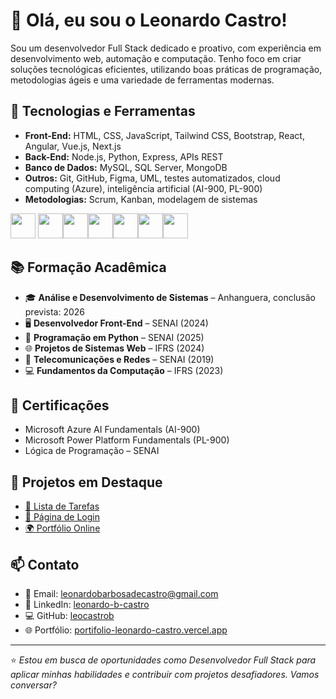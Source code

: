 # 👋 Olá, eu sou o Leonardo Castro!

Sou um desenvolvedor Full Stack dedicado e proativo, com experiência em desenvolvimento web, automação e computação. Tenho foco em criar soluções tecnológicas eficientes, utilizando boas práticas de programação, metodologias ágeis e uma variedade de ferramentas modernas.

## 🚀 Tecnologias e Ferramentas

- **Front-End:** HTML, CSS, JavaScript, Tailwind CSS, Bootstrap, React, Angular, Vue.js, Next.js
- **Back-End:** Node.js, Python, Express, APIs REST
- **Banco de Dados:** MySQL, SQL Server, MongoDB
- **Outros:** Git, GitHub, Figma, UML, testes automatizados, cloud computing (Azure), inteligência artificial (AI-900, PL-900)
- **Metodologias:** Scrum, Kanban, modelagem de sistemas
<p align="left" display=inline>
<img src="https://cdn.jsdelivr.net/gh/devicons/devicon/icons/html5/html5-original.svg" width="40" /> <img src="https://cdn.jsdelivr.net/gh/devicons/devicon/icons/css3/css3-original.svg" width="40" /><img src="https://cdn.jsdelivr.net/gh/devicons/devicon/icons/javascript/javascript-original.svg" width="40" /><img src="https://cdn.jsdelivr.net/gh/devicons/devicon/icons/react/react-original.svg" width="40"/><img src="https://cdn.jsdelivr.net/gh/devicons/devicon/icons/nodejs/nodejs-original.svg" width="40"/><img src="https://cdn.jsdelivr.net/gh/devicons/devicon/icons/python/python-original.svg" width="40"/><img src="https://cdn.jsdelivr.net/gh/devicons/devicon/icons/mysql/mysql-original.svg" width="40"/>
</p>

## 📚 Formação Acadêmica

- 🎓 **Análise e Desenvolvimento de Sistemas** – Anhanguera, conclusão prevista: 2026
- 🖥️ **Desenvolvedor Front-End** – SENAI (2024)
- 🐍 **Programação em Python** – SENAI (2025)
- 🌐 **Projetos de Sistemas Web** – IFRS (2024)
- 📡 **Telecomunicações e Redes** – SENAI (2019)
- 💻 **Fundamentos da Computação** – IFRS (2023)

## 🌟 Certificações

- Microsoft Azure AI Fundamentals (AI-900)
- Microsoft Power Platform Fundamentals (PL-900)
- Lógica de Programação – SENAI

## 📌 Projetos em Destaque

- [📝 Lista de Tarefas](https://github.com/leocastrob/listadetarefas)
- [🔐 Página de Login](https://github.com/leocastrob/projetologin)
- [🌍 Portfólio Online](https://portifolio-leonardo-castro.vercel.app/)

## 📫 Contato

- 📧 Email: leonardobarbosadecastro@gmail.com  
- 💼 LinkedIn: [leonardo-b-castro](https://www.linkedin.com/in/leonardo-b-castro)  
- 💻 GitHub: [leocastrob](https://github.com/leocastrob)  
- 🌐 Portfólio: [portifolio-leonardo-castro.vercel.app](https://portifolio-leonardo-castro.vercel.app/)

---

⭐ *Estou em busca de oportunidades como Desenvolvedor Full Stack para aplicar minhas habilidades e contribuir com projetos desafiadores. Vamos conversar?*
